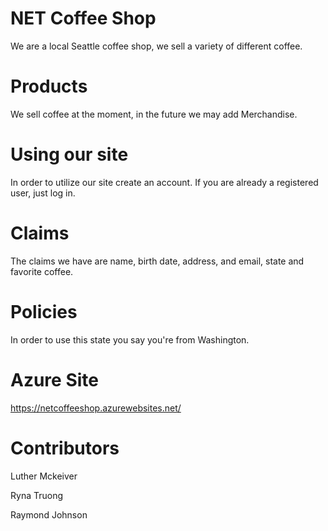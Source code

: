 # NET Coffee Shop

We are a local Seattle coffee shop, we sell a variety of different coffee. 

# Products

We sell coffee at the moment, in the future we may add Merchandise.

# Using our site

In order to utilize our site create an account. If you are already a registered user, just log in.


# Claims

The claims we have are name, birth date, address, and email, state and favorite coffee. 

# Policies
In order to use this state you say you're from Washington.

# Azure Site

https://netcoffeeshop.azurewebsites.net/

# Contributors

Luther Mckeiver

Ryna Truong

Raymond Johnson
